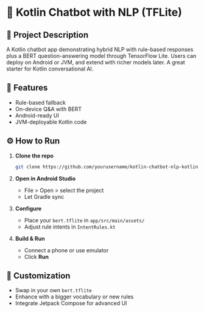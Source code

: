 
# 🤖 Kotlin Chatbot with NLP (TFLite)

## 📄 Project Description

A Kotlin chatbot app demonstrating hybrid NLP with rule-based responses plus a BERT question-answering model through TensorFlow Lite. Users can deploy on Android or JVM, and extend with richer models later. A great starter for Kotlin conversational AI.


## 🚀 Features

- Rule-based fallback
- On-device Q&A with BERT
- Android-ready UI
- JVM-deployable Kotlin code


## ⚙️ How to Run

1. **Clone the repo**
   ```bash
   git clone https://github.com/yourusername/kotlin-chatbot-nlp-kotlin.git
   ```
2. **Open in Android Studio**
   - File > Open > select the project
   - Let Gradle sync

3. **Configure**
   - Place your `bert.tflite` in `app/src/main/assets/`
   - Adjust rule intents in `IntentRules.kt`

4. **Build & Run**
   - Connect a phone or use emulator
   - Click **Run**


## 🧩 Customization

- Swap in your own `bert.tflite`
- Enhance with a bigger vocabulary or new rules
- Integrate Jetpack Compose for advanced UI

